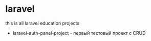 # laravel

this is all laravel education projects

- laravel-auth-panel-project - первый тестовый проект с CRUD
